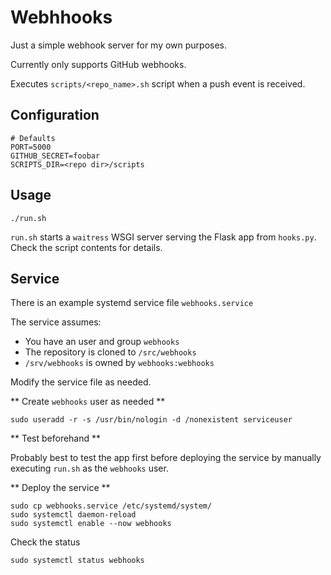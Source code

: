 # Webhhooks

Just a simple webhook server for my own purposes.

Currently only supports GitHub webhooks.

Executes `scripts/<repo_name>.sh` script when a push event is received.

## Configuration

```
# Defaults
PORT=5000
GITHUB_SECRET=foobar
SCRIPTS_DIR=<repo dir>/scripts
```

## Usage

```
./run.sh
```

`run.sh` starts a `waitress` WSGI server serving the Flask app from `hooks.py`. Check the script contents for details.

## Service

There is an example systemd service file `webhooks.service`

The service assumes:

* You have an user and group `webhooks`
* The repository is cloned to `/src/webhooks`
* `/srv/webhooks` is owned by `webhooks:webhooks`

Modify the service file as needed.

** Create `webhooks` user as needed **

```
sudo useradd -r -s /usr/bin/nologin -d /nonexistent serviceuser
```

** Test beforehand **

Probably best to test the app first before deploying the service by manually executing `run.sh` as the `webhooks` user.

** Deploy the service **

```
sudo cp webhooks.service /etc/systemd/system/
sudo systemctl daemon-reload
sudo systemctl enable --now webhooks
```

Check the status

```
sudo systemctl status webhooks
```
